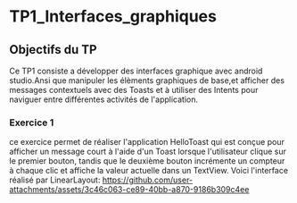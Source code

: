 # TP1_Interfaces_graphiques
## Objectifs du TP
Ce TP1 consiste a développer des interfaces graphique avec android studio.Ansi que manipuler les élèments graphiques de base,et afficher des messages contextuels avec des Toasts et à utiliser des Intents pour naviguer entre différentes activités de l'application.
### Exercice 1
ce exercice permet de réaliser l'application HelloToast  qui est conçue pour afficher un message court à l'aide d'un Toast lorsque l'utilisateur clique sur le premier bouton, tandis que le deuxième bouton incrémente un compteur à chaque clic et affiche la valeur actuelle dans un TextView.
Voici l'interface réalisé par LinearLayout:
https://github.com/user-attachments/assets/3c46c063-ce89-40bb-a870-9186b309c4ee






 
